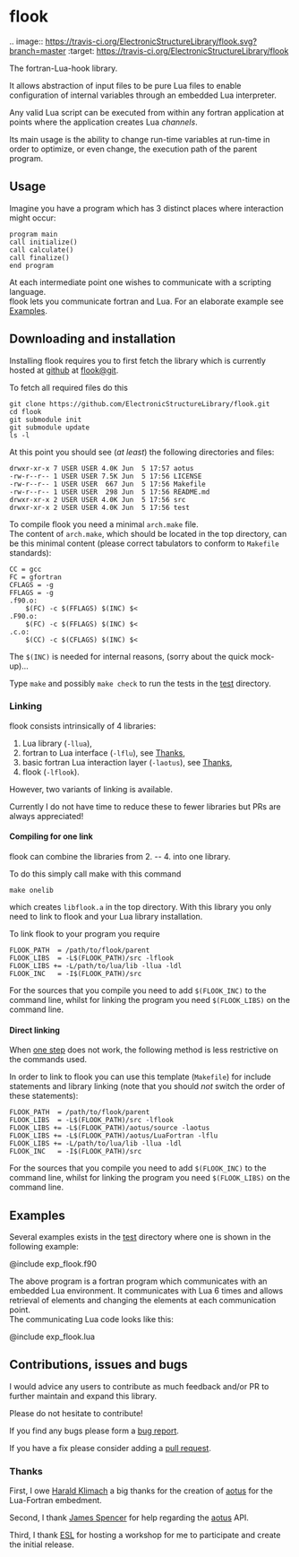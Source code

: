 # flook #

.. image:: https://travis-ci.org/ElectronicStructureLibrary/flook.svg?branch=master
    :target: https://travis-ci.org/ElectronicStructureLibrary/flook

The fortran-Lua-hook library.

It allows abstraction of input files to be pure Lua files to enable
configuration of internal variables through an embedded Lua interpreter.

Any valid Lua script can be executed from within any fortran application
at points where the application creates Lua _channels_.

Its main usage is the ability to change run-time variables at run-time
in order to optimize, or even change, the execution path of the parent
program.

## Usage ##

Imagine you have a program which has 3 distinct places where interaction
might occur:

	program main
	call initialize()
	call calculate()
	call finalize()
	end program

At each intermediate point one wishes to communicate with a scripting language.  
flook lets you communicate fortran and Lua. For an elaborate example see [Examples](#examples).

## Downloading and installation ##

Installing flook requires you to first fetch the library which is currently
hosted at [github](https://github.com/) at [flook@git].

To fetch all required files do this

	git clone https://github.com/ElectronicStructureLibrary/flook.git
    cd flook
    git submodule init
    git submodule update
    ls -l

At this point you should see (_at least_) the following directories and files:

    drwxr-xr-x 7 USER USER 4.0K Jun  5 17:57 aotus
    -rw-r--r-- 1 USER USER 7.5K Jun  5 17:56 LICENSE
    -rw-r--r-- 1 USER USER  667 Jun  5 17:56 Makefile
    -rw-r--r-- 1 USER USER  298 Jun  5 17:56 README.md
    drwxr-xr-x 2 USER USER 4.0K Jun  5 17:56 src
    drwxr-xr-x 2 USER USER 4.0K Jun  5 17:56 test

To compile flook you need a minimal `arch.make` file.  
The content of `arch.make`, which should be located in the top directory, can be this
minimal content (please correct tabulators to conform to `Makefile` standards):

    CC = gcc
    FC = gfortran
    CFLAGS = -g
    FFLAGS = -g
    .f90.o:
        $(FC) -c $(FFLAGS) $(INC) $<
    .F90.o:
        $(FC) -c $(FFLAGS) $(INC) $<
    .c.o:
        $(CC) -c $(CFLAGS) $(INC) $<

The `$(INC)` is needed for internal reasons, (sorry about the quick mock-up)...

Type `make` and possibly `make check` to run the tests in the [test](test/) directory.

### Linking ###

flook consists intrinsically of 4 libraries:

1. Lua library (`-llua`),
2. fortran to Lua interface (`-lflu`), see [Thanks](#thanks),
3. basic fortran Lua interaction layer (`-laotus`), see [Thanks](#thanks),
4. flook (`-lflook`).

However, two variants of linking is available.

Currently I do not have time to reduce these to fewer libraries but PRs are always appreciated!

#### Compiling for one link ####

flook can combine the libraries from 2. -- 4. into one library.

To do this simply call make with this command

    make onelib

which creates `libflook.a` in the top directory. With this library
you only need to link to flook and your Lua library installation.

To link flook to your program you require

    FLOOK_PATH  = /path/to/flook/parent
    FLOOK_LIBS  = -L$(FLOOK_PATH)/src -lflook
    FLOOK_LIBS += -L/path/to/lua/lib -llua -ldl
    FLOOK_INC   = -I$(FLOOK_PATH)/src

For the sources that you compile you need to add `$(FLOOK_INC)` to the command line, whilst 
for linking the program you need `$(FLOOK_LIBS)` on the command line.

#### Direct linking ####

When [one step](#compiling-for-one-link) does not work, the following method is less restrictive on the commands used.

In order to link to flook you can use this template (`Makefile`) for
include statements and library linking (note that you should _not_ switch the order of these statements):

    FLOOK_PATH  = /path/to/flook/parent
    FLOOK_LIBS  = -L$(FLOOK_PATH)/src -lflook
    FLOOK_LIBS += -L$(FLOOK_PATH)/aotus/source -laotus
    FLOOK_LIBS += -L$(FLOOK_PATH)/aotus/LuaFortran -lflu
    FLOOK_LIBS += -L/path/to/lua/lib -llua -ldl
    FLOOK_INC   = -I$(FLOOK_PATH)/src

For the sources that you compile you need to add `$(FLOOK_INC)` to the command line, whilst 
for linking the program you need `$(FLOOK_LIBS)` on the command line.

## Examples ##

Several examples exists in the [test](test/) directory where one 
is shown in the following example:

@include exp_flook.f90

The above program is a fortran program which communicates with an embedded Lua
environment. It communicates with Lua 6 times and allows retrieval of elements
and changing the elements at each communication point.  
The communicating Lua code looks like this:

@include exp_flook.lua


## Contributions, issues and bugs ##

I would advice any users to contribute as much feedback and/or PR to further maintain and expand this library.

Please do not hesitate to contribute!

If you find any bugs please form a [bug report][issue].

If you have a fix please consider adding a [pull request][pr].


### Thanks ###

First, I owe [Harald Klimach](https://bitbucket.org/haraldkl) a big thanks 
for the creation of [aotus] for the Lua-Fortran embedment.

Second, I thank [James Spencer](https://github.com/jsspencer) for help regarding the [aotus] API.

Third, I thank [ESL] for hosting a workshop for me to participate 
and create the initial release.

[flook@git]: https://github.com/ElectronicStructureLibrary/flook
[aotus]: https://bitbucket.org/haraldkl/aotus
[ESL]: http://esl.cecam.org/
[issue]: https://github.com/ElectronicStructureLibrary/flook/issues
[pr]: https://github.com/ElectronicStructureLibrary/flook/pulls

